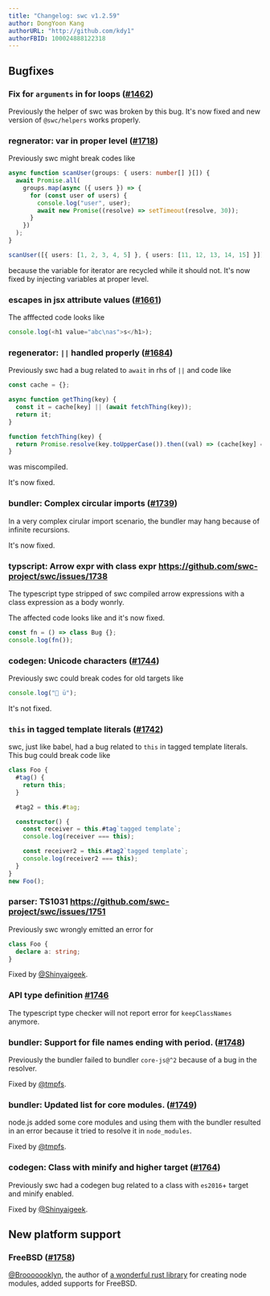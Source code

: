 ```yaml
---
title: "Changelog: swc v1.2.59"
author: DongYoon Kang
authorURL: "http://github.com/kdy1"
authorFBID: 100024888122318
---
```


## Bugfixes

### Fix for `arguments` in for loops ([#1462](https://github.com/swc-project/swc/issues/1462))

Previously the helper of swc was broken by this bug.
It's now fixed and new version of `@swc/helpers` works properly.

### regnerator: var in proper level ([#1718](https://github.com/swc-project/swc/issues/1718))

Previously swc might break codes like

```ts
async function scanUser(groups: { users: number[] }[]) {
  await Promise.all(
    groups.map(async ({ users }) => {
      for (const user of users) {
        console.log("user", user);
        await new Promise((resolve) => setTimeout(resolve, 30));
      }
    })
  );
}

scanUser([{ users: [1, 2, 3, 4, 5] }, { users: [11, 12, 13, 14, 15] }]);
```

because the variable for iterator are recycled while it should not.
It's now fixed by injecting variables at proper level.

### escapes in jsx attribute values ([#1661](https://github.com/swc-project/swc/issues/1661))

The afffected code looks like

```js
console.log(<h1 value="abc\nas">s</h1>);
```

### regenerator: `||` handled properly ([#1684](https://github.com/swc-project/swc/issues/1684))

Previously swc had a bug related to `await` in rhs of `||` and code like

```ts
const cache = {};

async function getThing(key) {
  const it = cache[key] || (await fetchThing(key));
  return it;
}

function fetchThing(key) {
  return Promise.resolve(key.toUpperCase()).then((val) => (cache[key] = val));
}
```

was miscompiled.

It's now fixed.

### bundler: Complex circular imports ([#1739](https://github.com/swc-project/swc/pull/1739))

In a very complex cirular import scenario, the bundler may hang because of infinite recursions.

It's now fixed.

### typscript: Arrow expr with class expr https://github.com/swc-project/swc/issues/1738

The typescript type stripped of swc compiled arrow expressions with a class expression as a body wonrly.

The affected code looks like and it's now fixed.

```ts
const fn = () => class Bug {};
console.log(fn());
```

### codegen: Unicode characters ([#1744](https://github.com/swc-project/swc/issues/1744))

Previously swc could break codes for old targets like

```js
console.log("🤭 ü");
```

It's not fixed.

### `this` in tagged template literals ([#1742](https://github.com/swc-project/swc/issues/1742))

swc, just like babel, had a bug related to `this` in tagged template literals.
This bug could break code like

```ts
class Foo {
  #tag() {
    return this;
  }

  #tag2 = this.#tag;

  constructor() {
    const receiver = this.#tag`tagged template`;
    console.log(receiver === this);

    const receiver2 = this.#tag2`tagged template`;
    console.log(receiver2 === this);
  }
}
new Foo();
```

### parser: TS1031 https://github.com/swc-project/swc/issues/1751

Previously swc wrongly emitted an error for

```ts
class Foo {
  declare a: string;
}
```

Fixed by [@Shinyaigeek](https://github.com/Shinyaigeek).

### API type definition [#1746](https://github.com/swc-project/swc/issues/1746)

The typescript type checker will not report error for `keepClassNames` anymore.

### bundler: Support for file names ending with period. ([#1748](https://github.com/swc-project/swc/pull/1748))

Previously the bundler failed to bundler `core-js@^2` because of a bug in the resolver.

Fixed by [@tmpfs](https://github.com/tmpfs).

### bundler: Updated list for core modules. ([#1749](https://github.com/swc-project/swc/pull/1749))

node.js added some core modules and using them with the bundler resulted in an error because it tried to resolve it in `node_modules`.

Fixed by [@tmpfs](https://github.com/tmpfs).

### codegen: Class with minify and higher target ([#1764](https://github.com/swc-project/swc/issues/1764))

Previously swc had a codegen bug related to a class with `es2016`+ target and minify enabled.

Fixed by [@Shinyaigeek](https://github.com/Shinyaigeek).

## New platform support

### FreeBSD ([#1758](https://github.com/swc-project/swc/pull/1758))

[@Brooooooklyn](https://github.com/Brooooooklyn), the author of [a wonderful rust library](https://github.com/napi-rs/napi-rs) for creating node modules, added supports for FreeBSD.
